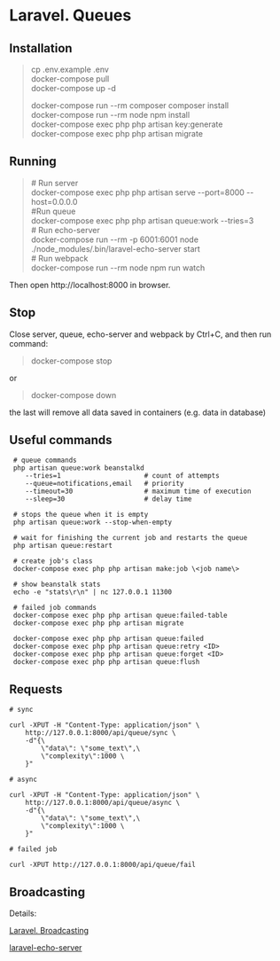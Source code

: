 # Laravel. Queues

## Installation

> cp .env.example .env \
> docker-compose pull \
> docker-compose up -d 
>
> docker-compose run --rm composer composer install \
> docker-compose run --rm node npm install \
> docker-compose exec php php artisan key:generate \
> docker-compose exec php php artisan migrate

## Running

> \# Run server\
> docker-compose exec php php artisan serve --port=8000 --host=0.0.0.0 \
> \#Run queue\
> docker-compose exec php php artisan queue:work --tries=3 \
> \# Run echo-server\
> docker-compose run --rm -p 6001:6001 node ./node_modules/.bin/laravel-echo-server start \
> \# Run webpack\
> docker-compose run --rm node npm run watch

Then open http://localhost:8000 in browser.

## Stop

Close server, queue, echo-server and webpack by Ctrl+C, and then run command:

> docker-compose stop

or

> docker-compose down

the last will remove all data saved in containers (e.g. data in database)

## Useful commands

```
 # queue commands 
 php artisan queue:work beanstalkd 
    --tries=1                     # count of attempts 
    --queue=notifications,email   # priority 
    --timeout=30                  # maximum time of execution 
    --sleep=30                    # delay time

 # stops the queue when it is empty
 php artisan queue:work --stop-when-empty

 # wait for finishing the current job and restarts the queue 
 php artisan queue:restart

 # create job's class 
 docker-compose exec php php artisan make:job \<job name\>

 # show beanstalk stats 
 echo -e "stats\r\n" | nc 127.0.0.1 11300

 # failed job commands 
 docker-compose exec php php artisan queue:failed-table 
 docker-compose exec php php artisan migrate

 docker-compose exec php php artisan queue:failed 
 docker-compose exec php php artisan queue:retry <ID> 
 docker-compose exec php php artisan queue:forget <ID> 
 docker-compose exec php php artisan queue:flush
```

## Requests
```
# sync

curl -XPUT -H "Content-Type: application/json" \
    http://127.0.0.1:8000/api/queue/sync \
    -d"{\
        \"data\": \"some_text\",\
        \"complexity\":1000 \
    }"

# async

curl -XPUT -H "Content-Type: application/json" \
    http://127.0.0.1:8000/api/queue/async \
    -d"{\
        \"data\": \"some_text\",\
        \"complexity\":1000 \
    }"

# failed job

curl -XPUT http://127.0.0.1:8000/api/queue/fail 

```

## Broadcasting

Details:

[Laravel. Broadcasting](https://laravel.com/docs/5.8/broadcasting)

[laravel-echo-server](https://github.com/tlaverdure/laravel-echo-server)
